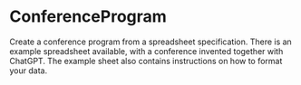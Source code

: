 # ConferenceProgram

Create a conference program from a spreadsheet specification. There is
an example spreadsheet available, with a conference invented together
with ChatGPT. The example sheet also contains instructions on how to
format your data.
